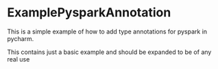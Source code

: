 # ExamplePysparkAnnotation

This is a simple example of how to add type annotations for pyspark in pycharm.

This contains just a basic example and should be expanded to be of any real use
